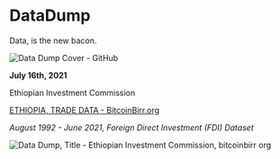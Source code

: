 # DataDump

Data, is the new bacon.

![Data Dump Cover - GitHub](https://user-images.githubusercontent.com/87287532/126027186-25f91ce0-6e74-4a4f-9aa3-d6ebe006b6f3.jpg)

**July 16th, 2021**

Ethiopian Investment Commission

[ETHIOPIA, TRADE DATA - BitcoinBirr.org](https://drive.google.com/drive/folders/1plR-vDXQQjONAxn-Lh2QZ4_3QSrrIK7I?usp=sharing)

*August 1992 - June 2021, Foreign Direct Investment (FDI) Dataset*

![Data Dump, Title - Ethiopian Investment Commission, bitcoinbirr org](https://user-images.githubusercontent.com/87287532/126027506-3bb10e0b-ddb0-435d-89a0-7b344ddebd98.jpg)

